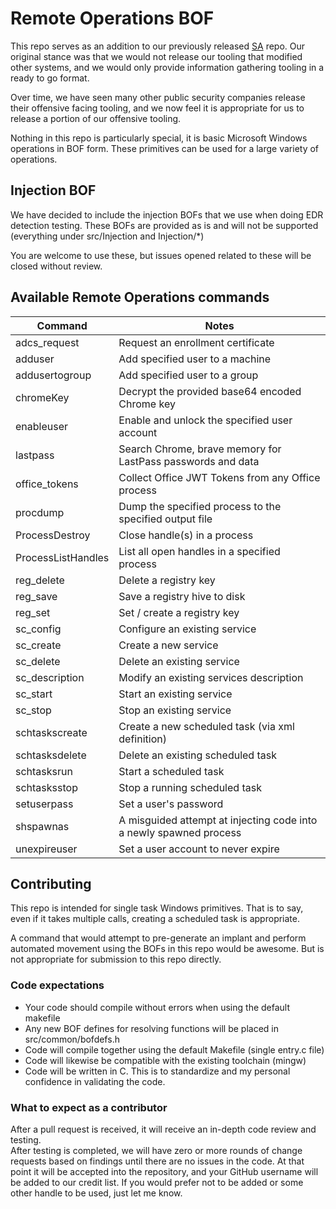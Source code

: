 # Remote Operations BOF

This repo serves as an addition to our previously released [SA](https://github.com/trustedsec/CS-Situational-Awareness-BOF) repo. Our original stance was that we would not release our tooling that modified other systems, and we would only provide information gathering tooling in a ready to go format.

Over time, we have seen many other public security companies release their offensive facing tooling, and we now feel it is appropriate for us to release a portion of our offensive tooling.

Nothing in this repo is particularly special, it is basic Microsoft Windows operations in BOF form. These primitives can be used for a large variety of operations.  

## Injection BOF

We have decided to include the injection BOFs that we use when doing EDR detection testing. These BOFs are provided as is and will not be supported (everything under src/Injection and Injection/*)

You are welcome to use these, but issues opened related to these will be closed without review.

## Available Remote Operations commands
|Command|Notes|
|-------|-----|
|adcs_request| Request an enrollment certificate|
|adduser| Add specified user to a machine|
|addusertogroup| Add specified user to a group|
|chromeKey| Decrypt the provided base64 encoded Chrome key|
|enableuser| Enable and unlock the specified user account|
|lastpass | Search Chrome, brave memory for LastPass passwords and data|
|office_tokens| Collect Office JWT Tokens from any Office process|
|procdump| Dump the specified process to the specified output file|
|ProcessDestroy| Close handle(s) in a process|
|ProcessListHandles| List all open handles in a specified process|
|reg_delete| Delete a registry key|
|reg_save| Save a registry hive to disk|
|reg_set| Set / create a registry key|
|sc_config| Configure an existing service|
|sc_create| Create a new service|
|sc_delete| Delete an existing service|
|sc_description| Modify an existing services description|
|sc_start| Start an existing service|
|sc_stop| Stop an existing service|
|schtaskscreate| Create a new scheduled task (via xml definition)|
|schtasksdelete| Delete an existing scheduled task|
|schtasksrun| Start a scheduled task|
|schtasksstop| Stop a running scheduled task|
|setuserpass| Set a user's password|
|shspawnas| A misguided attempt at injecting code into a newly spawned process|
|unexpireuser| Set a user account to never expire|

## Contributing

This repo is intended for single task Windows primitives. That is to say, even if it takes multiple calls, creating a scheduled task is appropriate.

A command that would attempt to pre-generate an implant and perform automated movement using the BOFs in this repo would be awesome. But is not appropriate for submission to this repo directly.

### Code expectations
* Your code should compile without errors when using the default makefile
* Any new BOF defines for resolving functions will be placed in src/common/bofdefs.h
* Code will compile together using the default Makefile (single entry.c file)
* Code will likewise be compatible with the existing toolchain (mingw)
* Code will be written in C. This is to standardize and my personal confidence in validating the code.

### What to expect as a contributor
After a pull request is received, it will receive an in-depth code review and testing.  </br>
After testing is completed, we will have zero or more rounds of change requests based on findings until there are no issues in the code. At that point it will be accepted into the repository, and your GitHub username will be added to our credit list. If you would prefer not to be added or some other handle to be used, just let me know.
